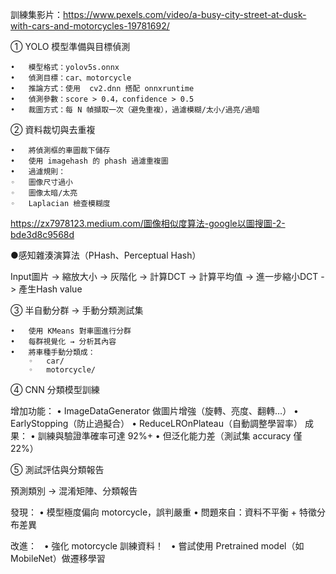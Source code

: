 訓練集影片：https://www.pexels.com/video/a-busy-city-street-at-dusk-with-cars-and-motorcycles-19781692/ 
 
① YOLO 模型準備與目標偵測 

   	•	模型格式：yolov5s.onnx 
	•	偵測目標：car、motorcycle 
	•	推論方式：使用  cv2.dnn 搭配 onnxruntime 
	•	偵測參數：score > 0.4，confidence > 0.5 
	•	裁圖方式：每 N 幀擷取一次（避免重複），過濾模糊/太小/過亮/過暗 

② 資料裁切與去重複

	•	將偵測框的車圖裁下儲存
	•	使用 imagehash 的 phash 過濾重複圖
	•	過濾規則：
	◦	圖像尺寸過小
	◦	圖像太暗/太亮
	◦	Laplacian 檢查模糊度
 
https://zx7978123.medium.com/圖像相似度算法-google以圖搜圖-2-bde3d8c9568d

●感知雜湊演算法（PHash、Perceptual Hash）

Input圖片 -> 縮放大小 -> 灰階化 -> 計算DCT  -> 計算平均值 -> 進一步縮小DCT -> 產生Hash value

③ 半自動分群 → 手動分類測試集

	•	使用 KMeans 對車圖進行分群
	•	每群視覺化 → 分析其內容
	•	將車種手動分類成：
		◦	car/
		◦	motorcycle/
 
④  CNN 分類模型訓練

增加功能：
	•	ImageDataGenerator 做圖片增強（旋轉、亮度、翻轉…）
	•	EarlyStopping（防止過擬合）
	•	ReduceLROnPlateau（自動調整學習率）
成果：
	•	訓練與驗證準確率可達 92%+
	•	但泛化能力差（測試集 accuracy 僅 22%）
 
⑤ 測試評估與分類報告

預測類別 → 混淆矩陣、分類報告

發現：
	•	模型極度偏向 motorcycle，誤判嚴重
	•	問題來自：資料不平衡 + 特徵分布差異

改進：
   •	強化 motorcycle 訓練資料！
   •	嘗試使用 Pretrained model（如 MobileNet）做遷移學習
